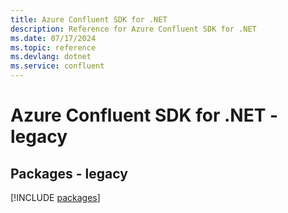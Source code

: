 ```yaml
---
title: Azure Confluent SDK for .NET
description: Reference for Azure Confluent SDK for .NET
ms.date: 07/17/2024
ms.topic: reference
ms.devlang: dotnet
ms.service: confluent
---
```

# Azure Confluent SDK for .NET - legacy
## Packages - legacy
[!INCLUDE [packages](confluent-index.md)]